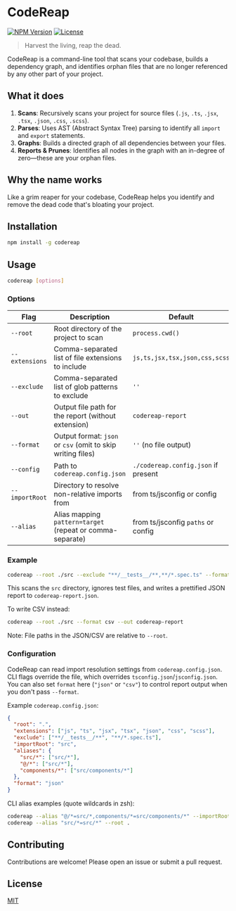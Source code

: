 # CodeReap

[![NPM Version](https://img.shields.io/npm/v/codereap.svg)](https://www.npmjs.com/package/codereap)
[![License](https://img.shields.io/github/license/junaidhamzae/codereap.svg)](https://github.com/junaidhamzae/codereap/blob/main/LICENSE)

> Harvest the living, reap the dead.

CodeReap is a command-line tool that scans your codebase, builds a dependency graph, and identifies orphan files that are no longer referenced by any other part of your project.

## What it does

1.  **Scans**: Recursively scans your project for source files (`.js`, `.ts`, `.jsx`, `.tsx`, `.json`, `.css`, `.scss`).
2.  **Parses**: Uses AST (Abstract Syntax Tree) parsing to identify all `import` and `export` statements.
3.  **Graphs**: Builds a directed graph of all dependencies between your files.
4.  **Reports & Prunes**: Identifies all nodes in the graph with an in-degree of zero—these are your orphan files.

## Why the name works

Like a grim reaper for your codebase, CodeReap helps you identify and remove the dead code that's bloating your project.

## Installation

```bash
npm install -g codereap
```

## Usage

```bash
codereap [options]
```

### Options

| Flag           | Description                                                 | Default                               |
| -------------- | ----------------------------------------------------------- | ------------------------------------- |
| `--root`       | Root directory of the project to scan                       | `process.cwd()`                       |
| `--extensions` | Comma-separated list of file extensions to include          | `js,ts,jsx,tsx,json,css,scss`         |
| `--exclude`    | Comma-separated list of glob patterns to exclude            | `''`                                  |
| `--out`        | Output file path for the report (without extension)         | `codereap-report`                     |
| `--format`     | Output format: `json` or `csv` (omit to skip writing files) | `''` (no file output)                 |
| `--config`     | Path to `codereap.config.json`                              | `./codereap.config.json` if present   |
| `--importRoot` | Directory to resolve non-relative imports from              | from ts/jsconfig or config            |
| `--alias`      | Alias mapping `pattern=target` (repeat or comma-separate)   | from ts/jsconfig `paths` or config    |

### Example

```bash
codereap --root ./src --exclude "**/__tests__/**,**/*.spec.ts" --format json --out codereap-report
```

This scans the `src` directory, ignores test files, and writes a prettified JSON report to `codereap-report.json`.

To write CSV instead:

```bash
codereap --root ./src --format csv --out codereap-report
```

Note: File paths in the JSON/CSV are relative to `--root`.

### Configuration

CodeReap can read import resolution settings from `codereap.config.json`. CLI flags override the file, which overrides `tsconfig.json`/`jsconfig.json`.
You can also set `format` here (`"json"` or `"csv"`) to control report output when you don't pass `--format`.

Example `codereap.config.json`:

```json
{
  "root": ".",
  "extensions": ["js", "ts", "jsx", "tsx", "json", "css", "scss"],
  "exclude": ["**/__tests__/**", "**/*.spec.ts"],
  "importRoot": "src",
  "aliases": {
    "src/*": ["src/*"],
    "@/*": ["src/*"],
    "components/*": ["src/components/*"]
  },
  "format": "json"
}
```

CLI alias examples (quote wildcards in zsh):

```bash
codereap --alias "@/*=src/*,components/*=src/components/*" --importRoot ./src
codereap --alias "src/*=src/*" --root .
```

## Contributing

Contributions are welcome! Please open an issue or submit a pull request.

## License

[MIT](LICENSE)

